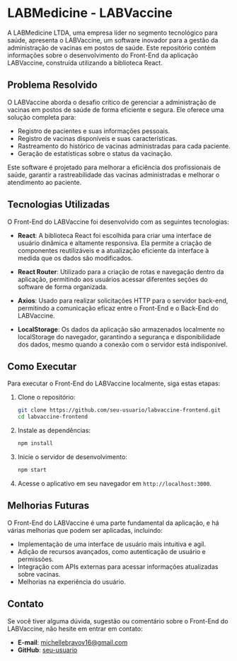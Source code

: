 # LABMedicine - LABVaccine

A LABMedicine LTDA, uma empresa líder no segmento tecnológico para saúde, apresenta o LABVaccine, um software inovador para a gestão da administração de vacinas em postos de saúde. Este repositório contém informações sobre o desenvolvimento do Front-End da aplicação LABVaccine, construída utilizando a biblioteca React.


## Problema Resolvido

O LABVaccine aborda o desafio crítico de gerenciar a administração de vacinas em postos de saúde de forma eficiente e segura. Ele oferece uma solução completa para:

- Registro de pacientes e suas informações pessoais.
- Registro de vacinas disponíveis e suas características.
- Rastreamento do histórico de vacinas administradas para cada paciente.
- Geração  de estatísticas sobre o status da vacinação.

Este software é projetado para melhorar a eficiência dos profissionais de saúde, garantir a rastreabilidade das vacinas administradas e melhorar o atendimento ao paciente.

## Tecnologias Utilizadas

O Front-End do LABVaccine foi desenvolvido com as seguintes tecnologias:

- **React**: A biblioteca React foi escolhida para criar uma interface de usuário dinâmica e altamente responsiva. Ela permite a criação de componentes reutilizáveis e a atualização eficiente da interface à medida que os dados são modificados.

- **React Router**: Utilizado para a criação de rotas e navegação dentro da aplicação, permitindo aos usuários acessar diferentes seções do software de forma organizada.

- **Axios**: Usado para realizar solicitações HTTP para o servidor back-end, permitindo a comunicação eficaz entre o Front-End e o Back-End do LABVaccine.
- **LocalStorage**: Os dados da aplicação são armazenados localmente no localStorage do navegador, garantindo a segurança e disponibilidade dos dados, mesmo quando a conexão com o servidor está indisponível.
## Como Executar

Para executar o Front-End do LABVaccine localmente, siga estas etapas:

1. Clone o repositório:

   ```bash
   git clone https://github.com/seu-usuario/labvaccine-frontend.git
   cd labvaccine-frontend
   ```

2. Instale as dependências:

   ```bash
   npm install
   ```

3. Inicie o servidor de desenvolvimento:

   ```bash
   npm start
   ```

4. Acesse o aplicativo em seu navegador em `http://localhost:3000`.

## Melhorias Futuras

O Front-End do LABVaccine é uma parte fundamental da aplicação, e há várias melhorias que podem ser aplicadas, incluindo:

- Implementação de uma interface de usuário mais intuitiva e agil.
- Adição de recursos avançados, como autenticação de usuário e permissões.
- Integração com APIs externas para acessar informações atualizadas sobre vacinas.
- Melhorias na experiência do usuário.

## Contato

Se você tiver alguma dúvida, sugestão ou comentário sobre o Front-End do LABVaccine, não hesite em entrar em contato:

- **E-mail**: michellebravov16@gmail.com
- **GitHub**: [seu-usuario](https://github.com/miche0077)
